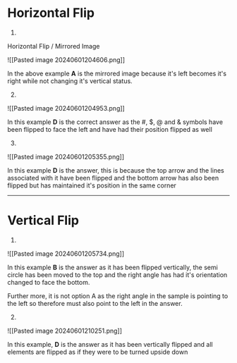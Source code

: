 
# Horizontal Flip

1.

Horizontal Flip / Mirrored Image

![[Pasted image 20240601204606.png]]

In the above example **A** is the mirrored image because it's left becomes it's right while not changing it's vertical status.

2.

![[Pasted image 20240601204953.png]]

In this example **D** is the correct answer as the #, $, @ and & symbols have been flipped to face the left and have had their position flipped as well

3.

![[Pasted image 20240601205355.png]]

In this example **D** is the answer, this is because the top arrow and the lines associated with it have been flipped and the bottom arrow has also been flipped but has maintained it's position in the same corner

---

# Vertical Flip

1.

![[Pasted image 20240601205734.png]]

In this example **B** is the answer as it has been flipped vertically, the semi circle has been moved to the top and the right angle has had it's orientation changed to face the bottom.

Further more, it is not option A as the right angle in the sample is pointing to the left so therefore must also point to the left in the answer.

2.

![[Pasted image 20240601210251.png]]

In this example, **D** is the answer as it has been vertically flipped and all elements are flipped as if they were to be turned upside down